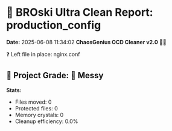# 🧹 BROski Ultra Clean Report: production_config
**Date:** 2025-06-08 11:34:02
**ChaosGenius OCD Cleaner v2.0** 🧠💜

❓ Left file in place: nginx.conf

## 🧠 Project Grade: 💩 Messy
**Stats:**
- Files moved: 0
- Protected files: 0
- Memory crystals: 0
- Cleanup efficiency: 0.0%